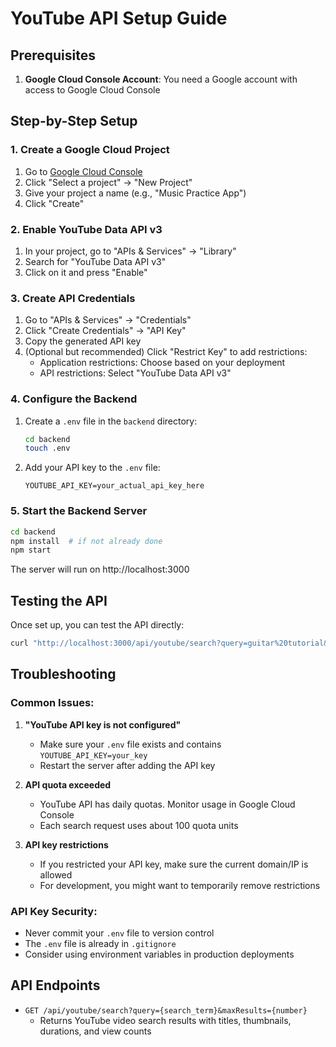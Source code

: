 # YouTube API Setup Guide

## Prerequisites

1. **Google Cloud Console Account**: You need a Google account with access to Google Cloud Console

## Step-by-Step Setup

### 1. Create a Google Cloud Project

1. Go to [Google Cloud Console](https://console.cloud.google.com/)
2. Click "Select a project" → "New Project"
3. Give your project a name (e.g., "Music Practice App")
4. Click "Create"

### 2. Enable YouTube Data API v3

1. In your project, go to "APIs & Services" → "Library"
2. Search for "YouTube Data API v3"
3. Click on it and press "Enable"

### 3. Create API Credentials

1. Go to "APIs & Services" → "Credentials"
2. Click "Create Credentials" → "API Key"
3. Copy the generated API key
4. (Optional but recommended) Click "Restrict Key" to add restrictions:
   - Application restrictions: Choose based on your deployment
   - API restrictions: Select "YouTube Data API v3"

### 4. Configure the Backend

1. Create a `.env` file in the `backend` directory:
   ```bash
   cd backend
   touch .env
   ```

2. Add your API key to the `.env` file:
   ```
   YOUTUBE_API_KEY=your_actual_api_key_here
   ```

### 5. Start the Backend Server

```bash
cd backend
npm install  # if not already done
npm start
```

The server will run on http://localhost:3000

## Testing the API

Once set up, you can test the API directly:

```bash
curl "http://localhost:3000/api/youtube/search?query=guitar%20tutorial&maxResults=5"
```

## Troubleshooting

### Common Issues:

1. **"YouTube API key is not configured"**
   - Make sure your `.env` file exists and contains `YOUTUBE_API_KEY=your_key`
   - Restart the server after adding the API key

2. **API quota exceeded**
   - YouTube API has daily quotas. Monitor usage in Google Cloud Console
   - Each search request uses about 100 quota units

3. **API key restrictions**
   - If you restricted your API key, make sure the current domain/IP is allowed
   - For development, you might want to temporarily remove restrictions

### API Key Security:

- Never commit your `.env` file to version control
- The `.env` file is already in `.gitignore`
- Consider using environment variables in production deployments

## API Endpoints

- `GET /api/youtube/search?query={search_term}&maxResults={number}`
  - Returns YouTube video search results with titles, thumbnails, durations, and view counts 